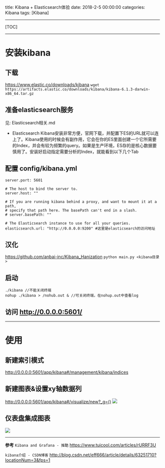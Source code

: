 title: Kibana + Elasticsearch体验
date: 2018-2-5 00:00:00
categories: Kibana
tags: [Kibana]

---
[TOC]

---
# 安装kibana
## 下载 
https://www.elastic.co/downloads/kibana
`wget https://artifacts.elastic.co/downloads/kibana/kibana-6.1.3-darwin-x86_64.tar.gz`

## 准备elasticsearch服务
见: Elasticsearch相关.md
- Elasticsearch
Kibana安装非常方便，官网下载，并配置下ES的URL就可以连上了。Kibana使用的时候会有副作用，它会在你的ES里面创建一个它所需要的Index，并会有较为频繁的query。如果是生产环境，ES存的是核心数据要慎用了。安装好启动指定需要分析的Index，就能看到以下几个Tab


## 配置 config/kibana.yml
```
server.port: 5601

# The host to bind the server to.
server.host: ""

# If you are running kibana behind a proxy, and want to mount it at a path,
# specify that path here. The basePath can't end in a slash.
# server.basePath: ""

# The Elasticsearch instance to use for all your queries.
elasticsearch.url: "http://0.0.0.0:9200" #这里是elasticsearch的访问地址
```

## 汉化 
https://github.com/anbai-inc/Kibana_Hanization
`python main.py <kibana目录>`

## 启动
```
./kibana //不能关闭终端
nohup ./kibana > /nohub.out & //可关闭终端，在nohup.out中查看log
```

## 访问 http://0.0.0.0:5601/

---
# 使用
## 新建索引模式
http://0.0.0.0:5601/app/kibana#/management/kibana/indices

## 新建图表&设置xy轴数据列
http://0.0.0.0:5601/app/kibana#/visualize/new?_g=()
![](http://7xnbs3.com1.z0.glb.clouddn.com/18-2-8/98836357.jpg)

## 仪表盘集成图表
![](http://7xnbs3.com1.z0.glb.clouddn.com/18-2-8/81140044.jpg)

---
**参考**
`Kibana and Grafana - 推酷`
https://www.tuicool.com/articles/rURRF3U

`kibana介绍 - CSDN博客`
http://blog.csdn.net/eff666/article/details/63251710?locationNum=3&fps=1
